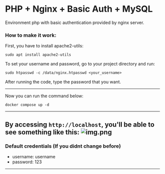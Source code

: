 # PHP + Nginx + Basic Auth + MySQL

Environment php with basic authentication provided by nginx server.

###  How to make it work:

First, you have to install apache2-utils:

```
sudo apt install apache2-utils
```

To set your username and password, go to your project directory and run:
```
sudo htpasswd -c /data/nginx.htpasswd <your_username>
```

After running the code, type the password that you want.

---

Now you can run the command below:
```
docker compose up -d
```
---
By accessing ```http://localhost```, you'll be able to see something like this:
![img.png](img.png)
---
### Default credentials (If you didnt change before)
- username: username
- password: 123
---
